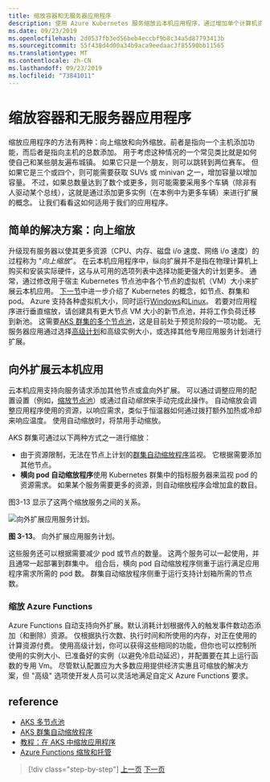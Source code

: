 ```yaml
---
title: 缩放容器和无服务器应用程序
description: 使用 Azure Kubernetes 服务缩放云本机应用程序，通过增加单个计算机资源来满足用户需求，或增加应用程序群集中的计算机数。
ms.date: 09/23/2019
ms.openlocfilehash: 2d0537fb3ed56beb4eccbf9b8c34a5d87793413b
ms.sourcegitcommit: 55f438d4d00a34b9aca9eedaac3f85590bb11565
ms.translationtype: MT
ms.contentlocale: zh-CN
ms.lasthandoff: 09/23/2019
ms.locfileid: "73841011"
---
```

# <a name="scaling-containers-and-serverless-applications"></a>缩放容器和无服务器应用程序

缩放应用程序的方法有两种：向上缩放和向外缩放。前者是指向一个主机添加功能，而后者是指向主机的总数添加。 用于考虑这种情况的一个常见类比就是如何使自己和某些朋友遍布城镇。 如果它只是一个朋友，则可以跳转到两位赛车。 但如果它是三个或四个，则可能需要获取 SUVs 或 minivan 之一，增加容量以增加容量。 不过，如果总数量达到了数个或更多，则可能需要采用多个车辆（除非有人驱动某个总线），这就是通过添加更多实例（在本例中为更多车辆）来进行扩展的概念。 让我们看看这如何适用于我们的应用程序。

## <a name="the-simple-solution-scaling-up"></a>简单的解决方案：向上缩放

升级现有服务器以使其更多资源（CPU、内存、磁盘 i/o 速度、网络 i/o 速度）的过程称为 "*向上缩放*"。 在云本机应用程序中，纵向扩展并不是指在物理计算机上购买和安装实际硬件，这与从可用的选项列表中选择功能更强大的计划更多。 通常，通过修改用于宿主 Kubernetes 节点池中各个节点的虚拟机（VM）大小来扩展云本机应用。 [下一节](leverage-containers-orchestrators.md)中进一步介绍了 Kubernetes 的概念，如节点、群集和 pod。 Azure 支持各种虚拟机大小，同时运行[Windows](https://docs.microsoft.com/azure/virtual-machines/windows/sizes?toc=%2fazure%2fvirtual-machines%2fwindows%2ftoc.json)和[Linux](https://docs.microsoft.com/azure/virtual-machines/linux/sizes)。 若要对应用程序进行垂直缩放，请创建具有更大节点 VM 大小的新节点池，并将工作负荷迁移到新池。 这需要[AKS 群集的多个节点池](https://docs.microsoft.com/azure/aks/use-multiple-node-pools)，这是目前处于预览阶段的一项功能。 无服务器应用通过选择[高级计划](https://docs.microsoft.com/azure/azure-functions/functions-scale)和高级实例大小，或选择其他专用应用服务计划进行扩展。

## <a name="scaling-out-cloud-native-apps"></a>向外扩展云本机应用

云本机应用支持向服务请求添加其他节点或盒向外扩展。 可以通过调整应用的配置设置（例如，[缩放节点池](https://docs.microsoft.com/azure/aks/use-multiple-node-pools#scale-a-node-pool-manually)）或通过自动*缩放*来手动完成此操作。 自动缩放会调整应用程序使用的资源，以响应需求，类似于恒温器如何通过拨打额外加热或冷却来响应温度。 使用自动缩放时，将禁用手动缩放。

AKS 群集可通过以下两种方式之一进行缩放：

- 由于资源限制，无法在节点上计划的[群集自动缩放程序](https://docs.microsoft.com/azure/aks/cluster-autoscaler)监视。 它根据需要添加其他节点。
- **横向 pod 自动缩放程序**使用 Kubernetes 群集中的指标服务器来监视 pod 的资源需求。 如果某个服务需要更多的资源，则自动缩放程序会增加盒的数目。

图3-13 显示了这两个缩放服务之间的关系。

![向外扩展应用服务计划。](./media/aks-cluster-autoscaler.png)

**图 3-13**。 向外扩展应用服务计划。

这些服务还可以根据需要减少 pod 或节点的数量。 这两个服务可以一起使用，并且通常一起部署到群集中。 组合后，横向 pod 自动缩放程序侧重于运行满足应用程序需求所需的 pod 数。 群集自动缩放程序侧重于运行支持计划箱所需的节点数。

### <a name="scaling-azure-functions"></a>缩放 Azure Functions

Azure Functions 自动支持向外扩展。默认消耗计划根据传入的触发事件数动态添加（和删除）资源。 仅根据执行次数、执行时间和所使用的内存，对正在使用的计算资源付费。 使用高级计划，你可以获得这些相同的功能，但你也可以控制所使用的实例大小、已准备好的实例（以避免冷启动延迟），并配置要在其上运行函数的专用 Vm。 尽管默认配置应为大多数应用提供经济实惠且可缩放的解决方案，但 "高级" 选项使开发人员可以灵活地满足自定义 Azure Functions 要求。

## <a name="references"></a>reference

- [AKS 多节点池](https://docs.microsoft.com/azure/aks/use-multiple-node-pools)
- [AKS 群集自动缩放程序](https://docs.microsoft.com/azure/aks/cluster-autoscaler)
- [教程：在 AKS 中缩放应用程序](https://docs.microsoft.com/azure/aks/tutorial-kubernetes-scale)
- [Azure Functions 缩放和托管](https://docs.microsoft.com/azure/azure-functions/functions-scale)

>[!div class="step-by-step"]
>[上一页](deploy-containers-azure.md)
>[下一页](other-deployment-options.md)
